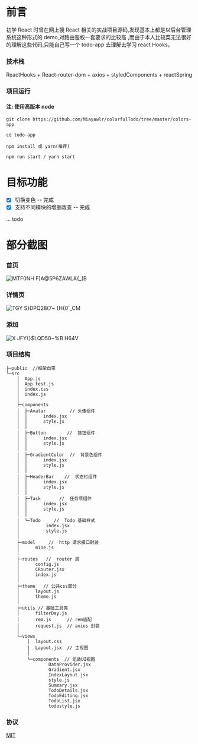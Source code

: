 # 前言

初学 React 时曾在网上搜 React 相关的实战项目源码,发现基本上都是以后台管理系统这种形式的 demo,对路由鉴权一套要求的比较高
,而由于本人比较菜无法很好的理解这些代码,只能自己写一个 todo-app 去理解去学习 react Hooks。

### 技术栈

ReactHooks + React-router-dom + axios + styledComponents + reactSpring

### 项目运行

#### 注: 使用高版本 node

```shell
git clone https://github.com/Miayawlr/colorfulTodo/tree/master/colors-app

cd todo-app

npm install 或 yarn(推荐)

npm run start / yarn start

```

# 目标功能

- [x] 切换变色 -- 完成
- [x] 支持不同模块的增删改查 -- 完成

... todo

# 部分截图

### 首页

![MTF0NH F)A@5P6ZAWLA{_(B](https://user-images.githubusercontent.com/52351095/100976519-9b235b80-357a-11eb-9c0e-e8e22a0f39db.png)

### 详情页

![TGY S}DPQ28(7~ {H{0`_CM](https://user-images.githubusercontent.com/52351095/100976730-e89fc880-357a-11eb-9202-8417eb59465e.png)

### 添加

![X JFY{}$LQD50`~%`B H64V](https://user-images.githubusercontent.com/52351095/100976825-08cf8780-357b-11eb-93ac-b0cd445d9c24.png)

### 项目结构

```
├─public  //框架自带
└─src
    │  App.js
    │  App.test.js
    │  index.css
    │  index.js
    │
    ├─components
    │  ├─Avatar         // 头像组件
    │  │      index.jsx
    │  │      style.js
    │  │
    │  ├─Button        //  按钮组件
    │  │      index.jsx
    │  │      style.js
    │  │
    │  ├─GradientColor  //  背景色组件
    │  │      index.jsx
    │  │      style.js
    │  │
    │  ├─HeaderBar    //  状态栏组件
    │  │      index.jsx
    │  │      style.js
    │  │
    │  ├─Task       //  任务项组件
    │  │      index.jsx
    │  │      style.js
    │  │
    │  └─Todo     //  Todo 基础样式
    │          index.jsx
    │          style.js
    │
    ├─model     //  http 请求接口封装
    │      mine.js
    │
    ├─routes   //  router 层
    │      config.js
    │      CRouter.jsx
    │      index.js
    │
    ├─theme   // 公共css部分
    │      layout.js
    │      theme.js
    │
    ├─utils // 基础工具类
    │      filterDay.js
    │      rem.js      // rem适配
    │      request.js  // axios 封装
    │
    └─views
        │  layout.css
        │  Layout.jsx  // 主视图
        │
        └─components  // 组装UI视图
                DataProvider.jsx
                Gradient.jsx
                IndexLayout.jsx
                style.js
                Summary.jsx
                TodoDetails.jsx
                TodoEditing.jsx
                TodoList.jsx
                todostyle.js
```

### 协议

[MIT](./LICENSE)
